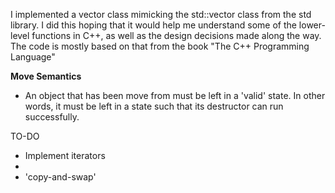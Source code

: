 I implemented a vector class mimicking the std::vector class from the std library. I did this hoping that it would help me understand some of the lower-level functions
in C++, as well as the design decisions made along the way. The code is mostly based on that from the book "The C++ Programming Language"

**Move Semantics**
- An object that has been move from must be left in a 'valid' state. In other words, it must be left in a state such that its destructor can run successfully. 


TO-DO
- Implement iterators
- 
- 'copy-and-swap'

